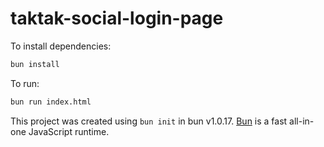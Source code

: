 # taktak-social-login-page

To install dependencies:

```bash
bun install
```

To run:

```bash
bun run index.html
```

This project was created using `bun init` in bun v1.0.17. [Bun](https://bun.sh) is a fast all-in-one JavaScript runtime.
